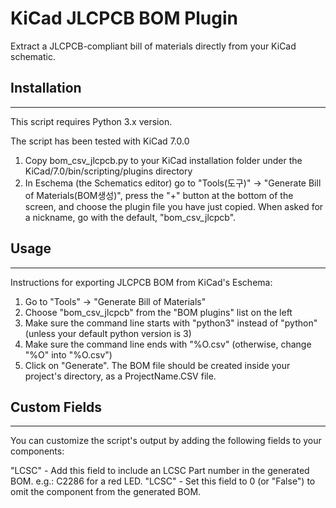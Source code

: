 # KiCad JLCPCB BOM Plugin

Extract a JLCPCB-compliant bill of materials directly from your KiCad schematic.

## Installation
---
This script requires Python 3.x version.

The script has been tested with KiCad 7.0.0

1. Copy bom_csv_jlcpcb.py to your KiCad installation folder under the KiCad/7.0/bin/scripting/plugins directory
2. In Eschema (the Schematics editor) go to "Tools(도구)" -> "Generate Bill of Materials(BOM생성)", press the "+" button at the bottom of the screen, and choose the plugin file you have just copied. When asked for a nickname, go with the default, "bom_csv_jlcpcb".

## Usage
---
Instructions for exporting JLCPCB BOM from KiCad's Eschema:

1. Go to "Tools" -> "Generate Bill of Materials"
2. Choose "bom_csv_jlcpcb" from the "BOM plugins" list on the left
3. Make sure the command line starts with "python3" instead of "python" (unless your default python version is 3)
4. Make sure the command line ends with "%O.csv" (otherwise, change "%O" into "%O.csv")
5. Click on "Generate". The BOM file should be created inside your project's directory, as a ProjectName.CSV file.

## Custom Fields
---
You can customize the script's output by adding the following fields to your components:

"LCSC" - Add this field to include an LCSC Part number in the generated BOM. e.g.: C2286 for a red LED.
"LCSC" - Set this field to 0 (or "False") to omit the component from the generated BOM.
